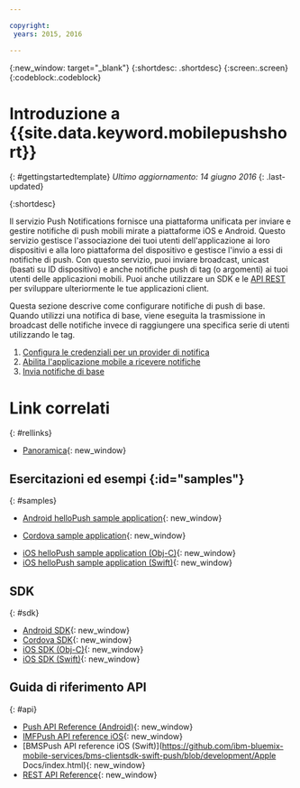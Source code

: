 ```yaml
---

copyright:
 years: 2015, 2016

---
```


{:new_window: target="_blank"}
{:shortdesc: .shortdesc}
{:screen:.screen}
{:codeblock:.codeblock}

# Introduzione a {{site.data.keyword.mobilepushshort}}
{: #gettingstartedtemplate}
*Ultimo aggiornamento: 14 giugno 2016*
{: .last-updated}

{:shortdesc}

Il servizio Push Notifications fornisce una piattaforma unificata per inviare e gestire notifiche di push mobili mirate a piattaforme iOS e Android. Questo servizio gestisce l'associazione dei tuoi utenti dell'applicazione ai loro dispositivi e
        alla loro piattaforma del dispositivo e gestisce l'invio a essi di notifiche di push. Con questo servizio, puoi inviare broadcast, unicast (basati su ID dispositivo) e anche notifiche push di tag (o argomenti) ai tuoi utenti delle applicazioni mobili. Puoi anche utilizzare un SDK e le [API REST](https://mobile.{DomainName}/imfpushrestapidocs/) per sviluppare ulteriormente le tue applicazioni client.

Questa sezione descrive come configurare notifiche di push di base. Quando utilizzi una notifica di base, viene eseguita la trasmissione in broadcast
      delle notifiche invece di raggiungere una specifica serie di utenti utilizzando le tag.

1. [Configura le credenziali per un provider di notifica](t__main_push_config_provider.html)
2. [Abilita l'applicazione mobile a ricevere notifiche](c_enable_push.html)
3. [Invia notifiche di base](t_send_push_notifications.html)

# Link correlati
{: #rellinks}

* [Panoramica](c_overview_push.md){: new_window}

## Esercitazioni ed esempi {:id="samples"}
{: #samples}
* [Android helloPush sample application](https://github.com/ibm-bluemix-mobile-services/bms-samples-android-hellopush/){: new_window}
- [Cordova sample application](https://github.com/ibm-bluemix-mobile-services/bms-samples-cordova-hellopush){: new_window}
* [iOS helloPush sample application (Obj-C)](https://github.com/ibm-bluemix-mobile-services/bms-samples-ios-hellopush/){: new_window}
* [iOS helloPush sample application (Swift)](https://github.com/ibm-bluemix-mobile-services/bms-samples-swift-hellopush){: new_window}

## SDK
{: #sdk}
* [Android SDK](https://github.com/ibm-bluemix-mobile-services/bms-clientsdk-android-push){: new_window}
* [Cordova SDK](https://github.com/ibm-bluemix-mobile-services/bms-clientsdk-cordova-plugin-push){: new_window}
* [iOS SDK (Obj-C)](https://hub.jazz.net/git/bluemixmobilesdk/imf-ios-sdk/archive?revstr=master){: new_window}
* [iOS SDK (Swift)](https://codeload.github.com/ibm-bluemix-mobile-services/bms-clientsdk-swift-push/zip/master){: new_window}

## Guida di riferimento API
{: #api}
* [Push API Reference (Android)](https://classicdocs.ng.bluemix.net/docs/api/content/api/mobilefirst/android/push-api-doc/overview-summary.html){: new_window}
* [IMFPush API reference iOS](https://classicdocs.ng.bluemix.net/docs/api/content/api/mobilefirst/ios/IMFPush_api-doc/html/index.html){: new_window}
* [BMSPush API reference iOS (Swift)](https://github.com/ibm-bluemix-mobile-services/bms-clientsdk-swift-push/blob/development/Apple Docs/index.html){: new_window}
* [REST API Reference](https://mobile.{DomainName}/imfpushrestapidocs/){: new_window}
